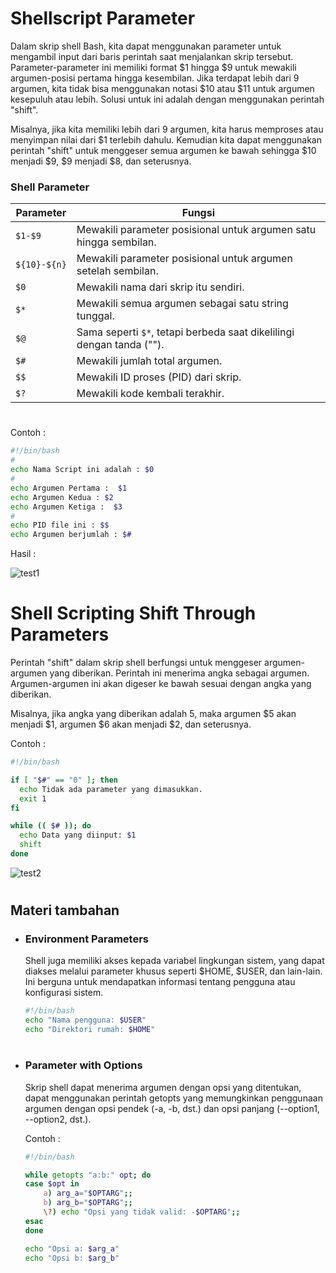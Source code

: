 # Shellscript Parameter
Dalam skrip shell Bash, kita dapat menggunakan parameter untuk mengambil input dari baris perintah saat menjalankan skrip tersebut. Parameter-parameter ini memiliki format $1 hingga $9 untuk mewakili argumen-posisi pertama hingga kesembilan. Jika terdapat lebih dari 9 argumen, kita tidak bisa menggunakan notasi $10 atau $11 untuk argumen kesepuluh atau lebih. Solusi untuk ini adalah dengan menggunakan perintah "shift".

Misalnya, jika kita memiliki lebih dari 9 argumen, kita harus memproses atau menyimpan nilai dari $1 terlebih dahulu. Kemudian kita dapat menggunakan perintah "shift" untuk menggeser semua argumen ke bawah sehingga $10 menjadi $9, $9 menjadi $8, dan seterusnya.

### Shell Parameter
| Parameter   | Fungsi |
| ------------ | --------------------------------------------------- |
| `$1-$9`       | Mewakili parameter posisional untuk argumen satu hingga sembilan. |
| `${10}-${n}`  | Mewakili parameter posisional untuk argumen setelah sembilan. |
| `$0`          | Mewakili nama dari skrip itu sendiri. |
| `$*`          | Mewakili semua argumen sebagai satu string tunggal. |
| `$@`          | Sama seperti `$*`, tetapi berbeda saat dikelilingi dengan tanda (""). |
| `$#`          | Mewakili jumlah total argumen. |
| `$$`          | Mewakili ID proses (PID) dari skrip. |
| `$?`          | Mewakili kode kembali terakhir. |

#
Contoh :
```sh
#!/bin/bash
#
echo Nama Script ini adalah : $0
#
echo Argumen Pertama :  $1 
echo Argumen Kedua : $2 
echo Argumen Ketiga :  $3
#
echo PID file ini : $$
echo Argumen berjumlah : $# 
```
Hasil :

![test1](https://iili.io/Hpyowe1.png)


#
# Shell Scripting Shift Through Parameters
Perintah "shift" dalam skrip shell berfungsi untuk menggeser argumen-argumen yang diberikan. Perintah ini menerima angka sebagai argumen. Argumen-argumen ini akan digeser ke bawah sesuai dengan angka yang diberikan.

Misalnya, jika angka yang diberikan adalah 5, maka argumen $5 akan menjadi $1, argumen $6 akan menjadi $2, dan seterusnya.

Contoh :
```sh
#!/bin/bash

if [ "$#" == "0" ]; then
  echo Tidak ada parameter yang dimasukkan.
  exit 1
fi

while (( $# )); do
  echo Data yang diinput: $1
  shift
done

```
![test2](https://iili.io/Hpyoj5P.png)

#
## Materi tambahan
- ### Environment Parameters
    Shell juga memiliki akses kepada variabel lingkungan sistem, yang dapat diakses melalui parameter khusus seperti $HOME, $USER, dan lain-lain. Ini berguna untuk mendapatkan informasi tentang pengguna atau konfigurasi sistem.

    ```sh
    #!/bin/bash
    echo "Nama pengguna: $USER"
    echo "Direktori rumah: $HOME"
    ```
#
- ### Parameter with Options
    Skrip shell dapat menerima argumen dengan opsi yang ditentukan, dapat menggunakan perintah getopts yang memungkinkan penggunaan argumen dengan opsi pendek (-a, -b, dst.) dan opsi panjang (--option1, --option2, dst.).

    Contoh :
    ```sh
    #!/bin/bash

    while getopts "a:b:" opt; do
    case $opt in
        a) arg_a="$OPTARG";;
        b) arg_b="$OPTARG";;
        \?) echo "Opsi yang tidak valid: -$OPTARG";;
    esac
    done

    echo "Opsi a: $arg_a"
    echo "Opsi b: $arg_b"
    ```